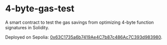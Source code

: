 # 4-byte-gas-test

A smart contract to test the gas savings from optimizing 4-byte function signatures in Solidity.

Deployed on Sepolia: [0x63C1735a6b7419Ae4C7b87c486Ac7C393d983980](https://sepolia.etherscan.io/address/0x63c1735a6b7419ae4c7b87c486ac7c393d983980).
